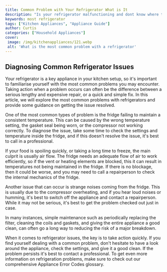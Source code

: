 ```yaml
---
title: Common Problem with Your Refrigerator What is It
description: "Is your refrigerator malfunctioning and dont know where the problem lies This blog post outlines and explains the common problems associated with refrigerators and provides solutions and tips to fixing it"
keywords: most refrigerator
tags: ["Kitchen Appliances", "Appliance Guide"]
author: Curtis
categories: ["Household Appliances"]
cover: 
 image: /img/kitchenappliances/121.webp
 alt: 'What is the most common problem with a refrigerator'
---
```

## Diagnosing Common Refrigerator Issues
Your refrigerator is a key appliance in your kitchen setup, so it's important to familiarise yourself with the most common problems you may encounter. Taking action when a problem occurs can often be the difference between a serious lengthy and expensive repair, or a quick and simple fix. In this article, we will explore the most common problems with refrigerators and provide some guidance on getting the issue resolved.

One of the most common types of problem is the fridge failing to maintain a consistent temperature. This can be caused by the wrong temperature setting, the gasket seal being worn, or the compressor not working correctly. To diagnose the issue, take some time to check the settings and temperature inside the fridge, and if this doesn't resolve the issue, it's best to call in a professional.

If your food is spoiling quickly, or taking a long time to freeze, the main culprit is usually air flow. The fridge needs an adequate flow of air to work efficiently, so if the vent or heating elements are blocked, this it can result in temperatures not being maintained in the fridge. If there is no blockage, then it could be worse, and you may need to call a repairperson to check the internal mechanics of the fridge.

Another issue that can occur is strange noises coming from the fridge. This is usually due to the compressor overheating, and if you hear loud noises or humming, it's best to switch off the appliance and contact a repairperson. While it may not be serious, it's best to get the problem checked out just in case.

In many instances, simple maintenance such as periodically replacing the filter, cleaning the coils and gaskets, and giving the entire appliance a good clean, can often go a long way to reducing the risk of a major breakdown.

When it comes to refrigerator issues, the key is to take action quickly. If you find yourself dealing with a common problem, don't hesitate to have a look around the appliance, check the settings, and give it a good clean. If the problem persists it's best to contact a professional. To get even more information on refrigeration problems, make sure to check out our comprehensive Appliance Error Codes glossary.
